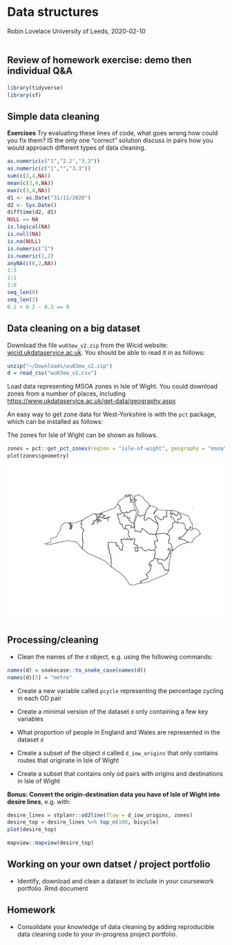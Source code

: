 Data structures
================
Robin Lovelace
University of Leeds,
2020-02-10<br/><img class="img-footer" alt="" src="http://www.stephanehess.me.uk/images/picture3.png">

## Review of homework exercise: demo then individual Q\&A

``` r
library(tidyverse)
library(sf)
```

## Simple data cleaning

**Exercises** Try evaluating these lines of code, what goes wrong how
could you fix them? IS the only one “correct” solution discuss in pairs
how you would approach different types of data cleaning.

``` r
as.numeric(c("1","2.2","3,3"))
as.numeric(c("1","","3.3"))
sum(c(3,4,NA))
mean(c(3,4,NA))
max(c(3,4,NA))
d1 <- as.Date("31/11/2020")
d2 <- Sys.Date()
difftime(d2, d1)
NULL == NA
is.logical(NA)
is.null(NA)
is.na(NULL)
is.numeric("1")
is.numeric(1,2)
anyNA(c(6,2,NA))
1:3
1:1
1:0
seq_len(0)
seq_len(3)
0.1 + 0.2 - 0.3 == 0
```

## Data cleaning on a big dataset

Download the file `wu03ew_v2.zip` from the Wicid website:
[wicid.ukdataservice.ac.uk](http://wicid.ukdataservice.ac.uk/cider/wicid/downloads.php).
You should be able to read it in as follows:

``` r
unzip("~/Downloads/wu03ew_v2.zip")
d = read_csv("wu03ew_v2.csv")
```

Load data representing MSOA zones in Isle of Wight. You could download
zones from a number of places, including
<https://www.ukdataservice.ac.uk/get-data/geography.aspx>

An easy way to get zone data for West-Yorkshire is with the `pct`
package, which can be installed as follows:

The zones for Isle of Wight can be shown as follows.

``` r
zones = pct::get_pct_zones(region = "isle-of-wight", geography = "msoa")
plot(zones$geometry)
```

![](4-cleaning_files/figure-gfm/unnamed-chunk-4-1.png)<!-- -->

## Processing/cleaning

  - Clean the names of the `d` object, e.g. using the following
    commands:

<!-- end list -->

``` r
names(d) = snakecase::to_snake_case(names(d))
names(d)[5] = "metro"
```

  - Create a new variable called `pcycle` representing the percentage
    cycling in each OD pair

  - Create a minimal version of the dataset `d` only containing a few
    key variables

  - What proportion of people in England and Wales are represented in
    the dataset `d`

  - Create a subset of the object `d` called `d_iow_origins` that only
    contains routes that originate in Isle of Wight

  - Create a subset that contains only od pairs with origins and
    destinations in Isle of Wight

**Bonus: Convert the origin-destination data you have of Isle of Wight
into desire lines**, e.g. with:

``` r
desire_lines = stplanr::od2line(flow = d_iow_origins, zones)
desire_top = desire_lines %>% top_n(100, bicycle)
plot(desire_top)
```

``` r
mapview::mapview(desire_top)
```

## Working on your own datset / project portfolio

  - Identify, download and clean a dataset to include in your coursework
    portfolio .Rmd document

## Homework

  - Consolidate your knowledge of data cleaning by adding reproducible
    data cleaning code to your in-progress project portfolio.
